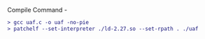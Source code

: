 Compile Command -

```diff
> gcc uaf.c -o uaf -no-pie
> patchelf --set-interpreter ./ld-2.27.so --set-rpath . ./uaf
```
